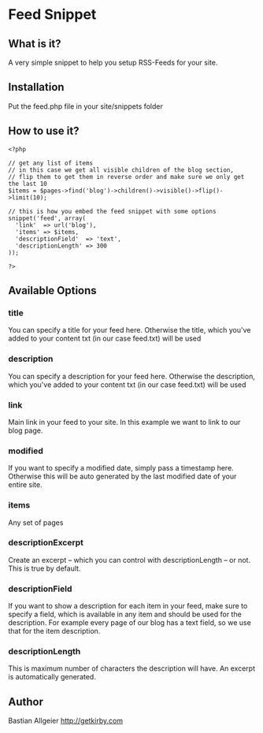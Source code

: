 # Feed Snippet

## What is it?

A very simple snippet to help you setup RSS-Feeds for your site. 

## Installation 

Put the feed.php file in your site/snippets folder

## How to use it?

    <?php 
	
	// get any list of items    
	// in this case we get all visible children of the blog section, 
	// flip them to get them in reverse order and make sure we only get the last 10
    $items = $pages->find('blog')->children()->visible()->flip()->limit(10);
	
	// this is how you embed the feed snippet with some options    
    snippet('feed', array(
      'link'  => url('blog'),
      'items' => $items,
      'descriptionField'  => 'text', 
      'descriptionLength' => 300
    ));
    
    ?>

## Available Options

### title

You can specify a title for your feed here. Otherwise the title, which you've added to your content txt (in our case feed.txt) will be used

### description

You can specify a description for your feed here. Otherwise the description, which you've added to your content txt (in our case feed.txt) will be used

### link

Main link in your feed to your site. In this example we want to link to our blog page.

### modified

If you want to specify a modified date, simply pass a timestamp here. Otherwise this will be auto generated by the last modified date of your entire site. 

### items

Any set of pages

### descriptionExcerpt

Create an excerpt – which you can control with descriptionLength – or not. This is true by default.

### descriptionField

If you want to show a description for each item in your feed, make sure to specify a field, which is available in any item and should be used for the description. For example every page of our blog has a text field, so we use that for the item description. 

### descriptionLength

This is maximum number of characters the description will have. An excerpt is automatically generated.

## Author
Bastian Allgeier
<http://getkirby.com>
